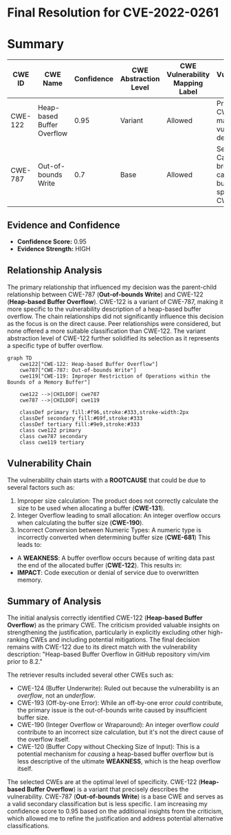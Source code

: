 # Final Resolution for CVE-2022-0261

# Summary
| CWE ID | CWE Name | Confidence | CWE Abstraction Level | CWE Vulnerability Mapping Label | CWE-Vulnerability Mapping Notes |
|---|---|---|---|---|---|
| CWE-122 | Heap-based Buffer Overflow | 0.95 | Variant | Allowed | Primary CWE. Direct match with vulnerability description. |
| CWE-787 | Out-of-bounds Write | 0.7 | Base | Allowed | Secondary Candidate. A broader category, but less specific than CWE-122. |

## Evidence and Confidence

*   **Confidence Score:** 0.95
*   **Evidence Strength:** HIGH

## Relationship Analysis
The primary relationship that influenced my decision was the parent-child relationship between CWE-787 (**Out-of-bounds Write**) and CWE-122 (**Heap-based Buffer Overflow**). CWE-122 is a variant of CWE-787, making it more specific to the vulnerability description of a heap-based buffer overflow. The chain relationships did not significantly influence this decision as the focus is on the direct cause. Peer relationships were considered, but none offered a more suitable classification than CWE-122. The variant abstraction level of CWE-122 further solidified its selection as it represents a specific type of buffer overflow.

```mermaid
graph TD
    cwe122["CWE-122: Heap-based Buffer Overflow"]
    cwe787["CWE-787: Out-of-bounds Write"]
    cwe119["CWE-119: Improper Restriction of Operations within the Bounds of a Memory Buffer"]
    
    cwe122 -->|CHILDOF| cwe787
    cwe787 -->|CHILDOF| cwe119

    classDef primary fill:#f96,stroke:#333,stroke-width:2px
    classDef secondary fill:#69f,stroke:#333
    classDef tertiary fill:#9e9,stroke:#333
    class cwe122 primary
    class cwe787 secondary
    class cwe119 tertiary
```

## Vulnerability Chain
The vulnerability chain starts with a **ROOTCAUSE** that could be due to several factors such as:
1.  Improper size calculation: The product does not correctly calculate the size to be used when allocating a buffer (**CWE-131**).
2.  Integer Overflow leading to small allocation: An integer overflow occurs when calculating the buffer size (**CWE-190**).
3.  Incorrect Conversion between Numeric Types: A numeric type is incorrectly converted when determining buffer size (**CWE-681**)
This leads to:
- A **WEAKNESS**: A buffer overflow occurs because of writing data past the end of the allocated buffer (**CWE-122**).
This results in:
- **IMPACT**: Code execution or denial of service due to overwritten memory.

## Summary of Analysis
The initial analysis correctly identified CWE-122 (**Heap-based Buffer Overflow**) as the primary CWE. The criticism provided valuable insights on strengthening the justification, particularly in explicitly excluding other high-ranking CWEs and including potential mitigations. The final decision remains with CWE-122 due to its direct match with the vulnerability description: "Heap-based Buffer Overflow in GitHub repository vim/vim prior to 8.2."

The retriever results included several other CWEs such as:
*   CWE-124 (Buffer Underwrite): Ruled out because the vulnerability is an *overflow*, not an *underflow*.
*   CWE-193 (Off-by-one Error): While an off-by-one error *could* contribute, the primary issue is the out-of-bounds write caused by insufficient buffer size.
*   CWE-190 (Integer Overflow or Wraparound): An integer overflow *could* contribute to an incorrect size calculation, but it's not the direct cause of the overflow itself.
*   CWE-120 (Buffer Copy without Checking Size of Input): This is a potential mechanism for *causing* a heap-based buffer overflow but is less descriptive of the ultimate **WEAKNESS**, which is the heap overflow itself.

The selected CWEs are at the optimal level of specificity. CWE-122 (**Heap-based Buffer Overflow**) is a variant that precisely describes the vulnerability. CWE-787 (**Out-of-bounds Write**) is a base CWE and serves as a valid secondary classification but is less specific.
I am increasing my confidence score to 0.95 based on the additional insights from the criticism, which allowed me to refine the justification and address potential alternative classifications.